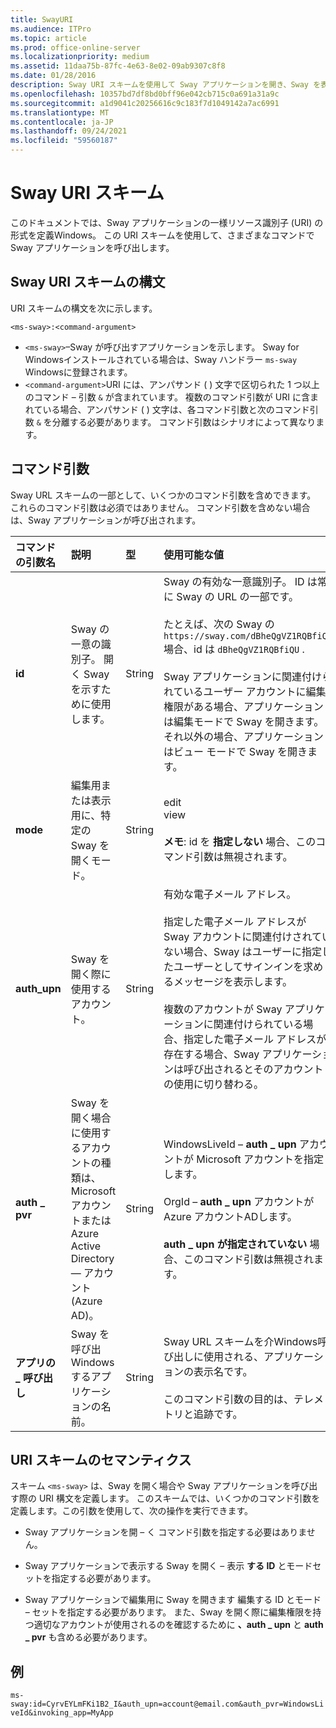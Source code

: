 ```yaml
---
title: SwayURI
ms.audience: ITPro
ms.topic: article
ms.prod: office-online-server
ms.localizationpriority: medium
ms.assetid: 11daa75b-87fc-4e63-8e02-09ab9307c8f8
ms.date: 01/28/2016
description: Sway URI スキームを使用して Sway アプリケーションを開き、Sway を表示または編集します。
ms.openlocfilehash: 10357bd7df8bd0bff96e042cb715c0a691a31a9c
ms.sourcegitcommit: a1d9041c20256616c9c183f7d1049142a7ac6991
ms.translationtype: MT
ms.contentlocale: ja-JP
ms.lasthandoff: 09/24/2021
ms.locfileid: "59560187"
---
```

# <a name="sway-uri-scheme"></a>Sway URI スキーム

このドキュメントでは、Sway アプリケーションの一様リソース識別子 (URI) の形式を定義Windows。 この URI スキームを使用して、さまざまなコマンドで Sway アプリケーションを呼び出します。

## <a name="sway-uri-scheme-syntax"></a>Sway URI スキームの構文

URI スキームの構文を次に示します。

`<ms-sway>:<command-argument>`

- `<ms-sway>`&ndash;Sway が呼び出すアプリケーションを示します。 Sway for Windowsインストールされている場合は、Sway ハンドラー `ms-sway` Windowsに登録されます。
- `<command-argument>`URI には、アンパサンド ( ) 文字で区切られた 1 つ以上のコマンド &ndash; 引数 `&` が含まれています。 複数のコマンド引数が URI に含まれている場合、アンパサンド ( ) 文字は、各コマンド引数と次のコマンド引数 `&` を分離する必要があります。 コマンド引数はシナリオによって異なります。 

## <a name="command-arguments"></a>コマンド引数

Sway URL スキームの一部として、いくつかのコマンド引数を含めできます。 これらのコマンド引数は必須ではありません。 コマンド引数を含めない場合は、Sway アプリケーションが呼び出されます。

|コマンドの引数名|説明|型|使用可能な値|必須|
|:-----|:-----|:-----|:-----|:-----|
|**id**|Sway の一意の識別子。 開く Sway を示すために使用します。|String|Sway の有効な一意識別子。 ID は常に Sway の URL の一部です。<br/><br/>たとえば、次の Sway の `https://sway.com/dBheQgVZ1RQBfiQU` 場合、id は `dBheQgVZ1RQBfiQU` .<br/><br/>Sway アプリケーションに関連付けられているユーザー アカウントに編集権限がある場合、アプリケーションは編集モードで Sway を開きます。 それ以外の場合、アプリケーションはビュー モードで Sway を開きます。|いいえ|
|**mode**|編集用または表示用に、特定の Sway を開くモード。|String|edit<br/>view<br/><br/>**メモ**: id を **指定しない** 場合、このコマンド引数は無視されます。|いいえ|
|**auth_upn**|Sway を開く際に使用するアカウント。|String|有効な電子メール アドレス。<br/><br/>指定した電子メール アドレスが Sway アカウントに関連付けされていない場合、Sway はユーザーに指定したユーザーとしてサインインを求めるメッセージを表示します。<br/><br/>複数のアカウントが Sway アプリケーションに関連付けられている場合、指定した電子メール アドレスが存在する場合、Sway アプリケーションは呼び出されるとそのアカウントの使用に切り替わる。|いいえ|
|**auth \_ pvr**|Sway を開く場合に使用するアカウントの種類は、Microsoft アカウントまたは Azure Active Directory &mdash; アカウント (Azure AD)。|String|WindowsLiveId – **auth \_ upn** アカウントが Microsoft アカウントを指定します。<br/><br/>OrgId – **auth \_ upn** アカウントが Azure アカウントADします。<br/><br/>**auth \_ upn が指定されていない** 場合、このコマンド引数は無視されます。|いいえ|
|**アプリの \_ 呼び出し**|Sway を呼び出Windowsするアプリケーションの名前。|String|Sway URL スキームを介Windows呼び出しに使用される、アプリケーションの表示名です。<br/><br/>このコマンド引数の目的は、テレメトリと追跡です。|いいえ|

## <a name="uri-scheme-semantics"></a>URI スキームのセマンティクス

スキーム `<ms-sway>` は、Sway を開く場合や Sway アプリケーションを呼び出す際の URI 構文を定義します。 このスキームでは、いくつかのコマンド引数を定義します。この引数を使用して、次の操作を実行できます。 

- Sway アプリケーションを開 &ndash; く コマンド引数を指定する必要はありません。 

- Sway アプリケーションで表示する Sway を開く &ndash; 表示 **する ID** とモードセットを指定する必要があります。  

- Sway アプリケーションで編集用に Sway を開きます 編集する ID とモード &ndash; セットを指定する必要があります。   また、Sway を開く際に編集権限を持つ適切なアカウントが使用されるのを確認するために **、auth \_ upn** と **auth \_ pvr** も含める必要があります。  

## <a name="example"></a>例

`ms-sway:id=CyrvEYLmFKi1B2_I&auth_upn=account@email.com&auth_pvr=WindowsLiveId&invoking_app=MyApp` 


